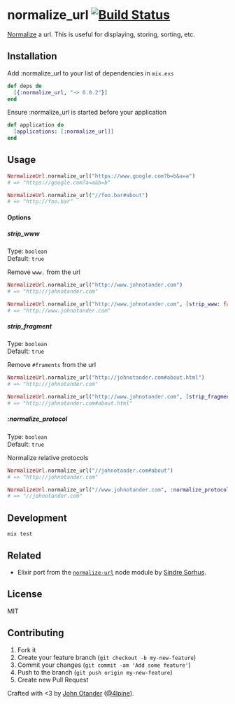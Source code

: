 # normalize_url [![Build Status](https://travis-ci.org/johnotander/normalize_url.svg?branch=master)](https://travis-ci.org/johnotander/normalize_url)

[Normalize](https://en.wikipedia.org/wiki/URL_normalization) a url. This is useful for displaying, storing, sorting, etc.

## Installation

Add :normalize_url to your list of dependencies in `mix.exs`

```elixir
def deps do
  [{:normalize_url, "~> 0.0.2"}]
end
```

Ensure :normalize_url is started before your application

```elixir
def application do
  [applications: [:normalize_url]]
end
```

## Usage

```elixir
NormalizeUrl.normalize_url("https://www.google.com?b=b&a=a")
# => "https://google.com?a=a&b=b"

NormalizeUrl.normalize_url("//foo.bar#about")
# => "http://foo.bar"
```

#### Options

##### strip_www

Type: `boolean`   
Default: `true`

Remove `www.` from the url

```elixir
NormalizeUrl.normalize_url("http://www.johnotander.com")
# => "http://johnotander.com"

NormalizeUrl.normalize_url("http://www.johnotander.com", [strip_www: false])
# => "http://www.johnotander.com"
```

##### strip_fragment

Type: `boolean`   
Default: `true`

Remove `#framents` from the url

```elixir
NormalizeUrl.normalize_url("http://johnotander.com#about.html")
# => "http://johnotander.com"

NormalizeUrl.normalize_url("http://www.johnotander.com", [strip_fragment: false])
# => "http://johnotander.com#about.html"
```

##### :normalize_protocol

Type: `boolean`   
Default: `true`

Normalize relative protocols

```elixir
NormalizeUrl.normalize_url("//johnotander.com#about")
# => "http://johnotander.com"

NormalizeUrl.normalize_url("//www.johnotander.com", :normalize_protocol: false])
# => "//johnotander.com"
```

## Development

```
mix test
```

## Related

* Elixir port from the [`normalize-url`](https://github.com/sindresorhus/normalize-url) node module by [Sindre Sorhus](https://github.com/sindresorhus).

## License

MIT

## Contributing

1. Fork it
2. Create your feature branch (`git checkout -b my-new-feature`)
3. Commit your changes (`git commit -am 'Add some feature'`)
4. Push to the branch (`git push origin my-new-feature`)
5. Create new Pull Request

Crafted with <3 by [John Otander](http://johnotander.com) ([@4lpine](https://twitter.com/4lpine)).
